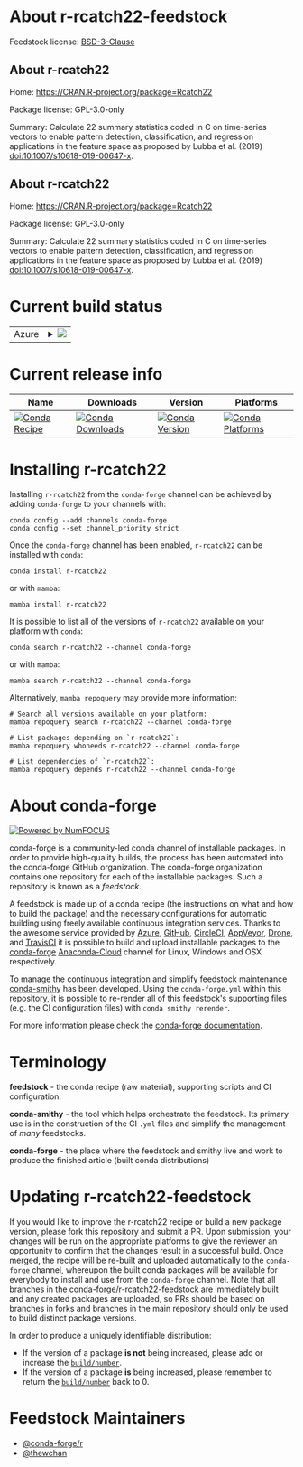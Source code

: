 About r-rcatch22-feedstock
==========================

Feedstock license: [BSD-3-Clause](https://github.com/conda-forge/r-rcatch22-feedstock/blob/main/LICENSE.txt)


About r-rcatch22
----------------

Home: https://CRAN.R-project.org/package=Rcatch22

Package license: GPL-3.0-only

Summary: Calculate 22 summary statistics coded in C on time-series vectors to enable pattern detection, classification, and regression applications in the feature space as proposed by Lubba et al. (2019) <doi:10.1007/s10618-019-00647-x>.

About r-rcatch22
----------------

Home: https://CRAN.R-project.org/package=Rcatch22

Package license: GPL-3.0-only

Summary: Calculate 22 summary statistics coded in C on time-series vectors to enable pattern detection, classification, and regression applications in the feature space as proposed by Lubba et al. (2019) <doi:10.1007/s10618-019-00647-x>.

Current build status
====================


<table>
    
  <tr>
    <td>Azure</td>
    <td>
      <details>
        <summary>
          <a href="https://dev.azure.com/conda-forge/feedstock-builds/_build/latest?definitionId=20131&branchName=main">
            <img src="https://dev.azure.com/conda-forge/feedstock-builds/_apis/build/status/r-rcatch22-feedstock?branchName=main">
          </a>
        </summary>
        <table>
          <thead><tr><th>Variant</th><th>Status</th></tr></thead>
          <tbody><tr>
              <td>linux_64_r_base4.2</td>
              <td>
                <a href="https://dev.azure.com/conda-forge/feedstock-builds/_build/latest?definitionId=20131&branchName=main">
                  <img src="https://dev.azure.com/conda-forge/feedstock-builds/_apis/build/status/r-rcatch22-feedstock?branchName=main&jobName=linux&configuration=linux%20linux_64_r_base4.2" alt="variant">
                </a>
              </td>
            </tr><tr>
              <td>linux_64_r_base4.3</td>
              <td>
                <a href="https://dev.azure.com/conda-forge/feedstock-builds/_build/latest?definitionId=20131&branchName=main">
                  <img src="https://dev.azure.com/conda-forge/feedstock-builds/_apis/build/status/r-rcatch22-feedstock?branchName=main&jobName=linux&configuration=linux%20linux_64_r_base4.3" alt="variant">
                </a>
              </td>
            </tr><tr>
              <td>osx_64_r_base4.2</td>
              <td>
                <a href="https://dev.azure.com/conda-forge/feedstock-builds/_build/latest?definitionId=20131&branchName=main">
                  <img src="https://dev.azure.com/conda-forge/feedstock-builds/_apis/build/status/r-rcatch22-feedstock?branchName=main&jobName=osx&configuration=osx%20osx_64_r_base4.2" alt="variant">
                </a>
              </td>
            </tr><tr>
              <td>osx_64_r_base4.3</td>
              <td>
                <a href="https://dev.azure.com/conda-forge/feedstock-builds/_build/latest?definitionId=20131&branchName=main">
                  <img src="https://dev.azure.com/conda-forge/feedstock-builds/_apis/build/status/r-rcatch22-feedstock?branchName=main&jobName=osx&configuration=osx%20osx_64_r_base4.3" alt="variant">
                </a>
              </td>
            </tr><tr>
              <td>win_64</td>
              <td>
                <a href="https://dev.azure.com/conda-forge/feedstock-builds/_build/latest?definitionId=20131&branchName=main">
                  <img src="https://dev.azure.com/conda-forge/feedstock-builds/_apis/build/status/r-rcatch22-feedstock?branchName=main&jobName=win&configuration=win%20win_64_" alt="variant">
                </a>
              </td>
            </tr>
          </tbody>
        </table>
      </details>
    </td>
  </tr>
</table>

Current release info
====================

| Name | Downloads | Version | Platforms |
| --- | --- | --- | --- |
| [![Conda Recipe](https://img.shields.io/badge/recipe-r--rcatch22-green.svg)](https://anaconda.org/conda-forge/r-rcatch22) | [![Conda Downloads](https://img.shields.io/conda/dn/conda-forge/r-rcatch22.svg)](https://anaconda.org/conda-forge/r-rcatch22) | [![Conda Version](https://img.shields.io/conda/vn/conda-forge/r-rcatch22.svg)](https://anaconda.org/conda-forge/r-rcatch22) | [![Conda Platforms](https://img.shields.io/conda/pn/conda-forge/r-rcatch22.svg)](https://anaconda.org/conda-forge/r-rcatch22) |

Installing r-rcatch22
=====================

Installing `r-rcatch22` from the `conda-forge` channel can be achieved by adding `conda-forge` to your channels with:

```
conda config --add channels conda-forge
conda config --set channel_priority strict
```

Once the `conda-forge` channel has been enabled, `r-rcatch22` can be installed with `conda`:

```
conda install r-rcatch22
```

or with `mamba`:

```
mamba install r-rcatch22
```

It is possible to list all of the versions of `r-rcatch22` available on your platform with `conda`:

```
conda search r-rcatch22 --channel conda-forge
```

or with `mamba`:

```
mamba search r-rcatch22 --channel conda-forge
```

Alternatively, `mamba repoquery` may provide more information:

```
# Search all versions available on your platform:
mamba repoquery search r-rcatch22 --channel conda-forge

# List packages depending on `r-rcatch22`:
mamba repoquery whoneeds r-rcatch22 --channel conda-forge

# List dependencies of `r-rcatch22`:
mamba repoquery depends r-rcatch22 --channel conda-forge
```


About conda-forge
=================

[![Powered by
NumFOCUS](https://img.shields.io/badge/powered%20by-NumFOCUS-orange.svg?style=flat&colorA=E1523D&colorB=007D8A)](https://numfocus.org)

conda-forge is a community-led conda channel of installable packages.
In order to provide high-quality builds, the process has been automated into the
conda-forge GitHub organization. The conda-forge organization contains one repository
for each of the installable packages. Such a repository is known as a *feedstock*.

A feedstock is made up of a conda recipe (the instructions on what and how to build
the package) and the necessary configurations for automatic building using freely
available continuous integration services. Thanks to the awesome service provided by
[Azure](https://azure.microsoft.com/en-us/services/devops/), [GitHub](https://github.com/),
[CircleCI](https://circleci.com/), [AppVeyor](https://www.appveyor.com/),
[Drone](https://cloud.drone.io/welcome), and [TravisCI](https://travis-ci.com/)
it is possible to build and upload installable packages to the
[conda-forge](https://anaconda.org/conda-forge) [Anaconda-Cloud](https://anaconda.org/)
channel for Linux, Windows and OSX respectively.

To manage the continuous integration and simplify feedstock maintenance
[conda-smithy](https://github.com/conda-forge/conda-smithy) has been developed.
Using the ``conda-forge.yml`` within this repository, it is possible to re-render all of
this feedstock's supporting files (e.g. the CI configuration files) with ``conda smithy rerender``.

For more information please check the [conda-forge documentation](https://conda-forge.org/docs/).

Terminology
===========

**feedstock** - the conda recipe (raw material), supporting scripts and CI configuration.

**conda-smithy** - the tool which helps orchestrate the feedstock.
                   Its primary use is in the construction of the CI ``.yml`` files
                   and simplify the management of *many* feedstocks.

**conda-forge** - the place where the feedstock and smithy live and work to
                  produce the finished article (built conda distributions)


Updating r-rcatch22-feedstock
=============================

If you would like to improve the r-rcatch22 recipe or build a new
package version, please fork this repository and submit a PR. Upon submission,
your changes will be run on the appropriate platforms to give the reviewer an
opportunity to confirm that the changes result in a successful build. Once
merged, the recipe will be re-built and uploaded automatically to the
`conda-forge` channel, whereupon the built conda packages will be available for
everybody to install and use from the `conda-forge` channel.
Note that all branches in the conda-forge/r-rcatch22-feedstock are
immediately built and any created packages are uploaded, so PRs should be based
on branches in forks and branches in the main repository should only be used to
build distinct package versions.

In order to produce a uniquely identifiable distribution:
 * If the version of a package **is not** being increased, please add or increase
   the [``build/number``](https://docs.conda.io/projects/conda-build/en/latest/resources/define-metadata.html#build-number-and-string).
 * If the version of a package **is** being increased, please remember to return
   the [``build/number``](https://docs.conda.io/projects/conda-build/en/latest/resources/define-metadata.html#build-number-and-string)
   back to 0.

Feedstock Maintainers
=====================

* [@conda-forge/r](https://github.com/conda-forge/r/)
* [@thewchan](https://github.com/thewchan/)


